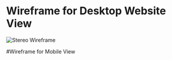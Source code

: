# Wireframe for Desktop Website View
![Stereo Wireframe](https://github.com/user-attachments/assets/c510162f-3266-4538-ba4b-1b7d12e626a4)

#Wireframe for Mobile View


